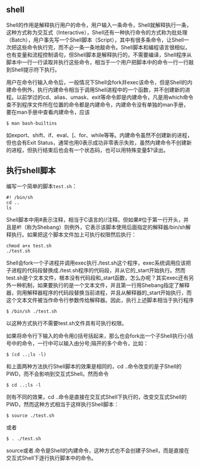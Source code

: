 ## shell
Shell的作用是解释执行用户的命令，用户输入一条命令，Shell就解释执行一条，这种方式称为交互式（Interactive），Shell还有一种执行命令的方式称为批处理（Batch），用户事先写一个Shell脚本（Script），其中有很多条命令，让Shell一次把这些命令执行完，而不必一条一条地敲命令。Shell脚本和编程语言很相似，也有变量和流程控制语句，但Shell脚本是解释执行的，不需要编译，Shell程序从脚本中一行一行读取并执行这些命令，相当于一个用户把脚本中的命令一行一行敲到Shell提示符下执行。  

用户在命令行输入命令后，一般情况下Shell会fork并exec该命令，但是Shell的内建命令例外，执行内建命令相当于调用Shell进程中的一个函数，并不创建新的进程。以前学过的cd、alias、umask、exit等命令即是内建命令，凡是用which命令查不到程序文件所在位置的命令都是内建命令，内建命令没有单独的man手册，要在man手册中查看内建命令，应该
```shell
$ man bash-builtins
```
如export、shift、if、eval、[、for、while等等。内建命令虽然不创建新的进程，但也会有Exit Status，通常也用0表示成功非零表示失败，虽然内建命令不创建新的进程，但执行结束后也会有一个状态码，也可以用特殊变量$?读出。

## 执行shell脚本
编写一个简单的脚本`test.sh`：
```shell
#! /bin/sh
cd ..
ls
```
Shell脚本中用#表示注释，相当于C语言的//注释。但如果#位于第一行开头，并且是#!（称为Shebang）则例外，它表示该脚本使用后面指定的解释器/bin/sh解释执行。如果把这个脚本文件加上可执行权限然后执行：
```shell
chmod a+x test.sh
./test.sh
```
Shell会fork一个子进程并调用exec执行./test.sh这个程序，exec系统调用应该把子进程的代码段替换成./test.sh程序的代码段，并从它的_start开始执行。然而test.sh是个文本文件，根本没有代码段和_start函数，怎么办呢？其实exec还有另外一种机制，如果要执行的是一个文本文件，并且第一行用Shebang指定了解释器，则用解释器程序的代码段替换当前进程，并且从解释器的_start开始执行，而这个文本文件被当作命令行参数传给解释器。因此，执行上述脚本相当于执行程序
```shell
$ /bin/sh ./test.sh
```
以这种方式执行不需要test.sh文件具有可执行权限。

如果将命令行下输入的命令用()括号括起来，那么也会fork出一个子Shell执行小括号中的命令，一行中可以输入由分号;隔开的多个命令，比如：
```shell
$ (cd ..;ls -l)
```
和上面两种方法执行Shell脚本的效果是相同的，cd ..命令改变的是子Shell的PWD，而不会影响到交互式Shell。然而命令
```shell
$ cd ..;ls -l
```
则有不同的效果，cd ..命令是直接在交互式Shell下执行的，改变交互式Shell的PWD，然而这种方式相当于这样执行Shell脚本：
```shell
$ source ./test.sh
```
或者
```shell
$ . ./test.sh
```
source或者.命令是Shell的内建命令，这种方式也不会创建子Shell，而是直接在交互式Shell下逐行执行脚本中的命令。













